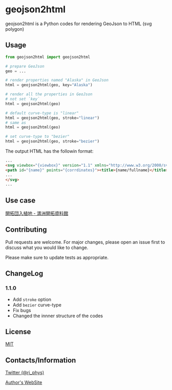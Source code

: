 # geojson2html

geojson2html is a Python codes for rendering GeoJson to HTML (svg polygon)

## Usage

```python
from geojson2html import geojson2html

# prepare GeoJson 
geo = ...

# render properties named "Alaska" in GeoJson
html = geojson2html(geo, key="Alaska")

# render all the properties in GeoJson
# not set `key`
html = geojson2html(geo)
```
```python
# default curve-type is "linear"
html = geojson2html(geo, stroke="linear")
# same as
html = geojson2html(geo)

# set curve-type to "bezier"
html = geojson2html(geo, stroke="bezier")
```

The output HTML has the followin format:

```html
...
<svg viewbox="{viewbox}" version="1.1" xmlns="http://www.w3.org/2000/svg">
<path id="{name}" points="{corrdinates}"><title>{name/fullname}</title></path>
...
</svg>
...
```

## Use case
[開拓団入植地 - 満洲開拓資料館](https://mus-manchuria.com/ja/document/)

## Contributing
Pull requests are welcome. For major changes, please open an issue first
to discuss what you would like to change.

Please make sure to update tests as appropriate.

## ChangeLog

### 1.1.0
- Add `stroke` option
- Add `bezier` curve-type
- Fix bugs
- Changed the innner structure of the codes

## License

[MIT](https://choosealicense.com/licenses/mit/)

## Contacts/Information
[Twitter (@rj_phys)](https://www.twitter.com/rj_phys)

[Author's WebSite](https://rjchiba.vercel.app)
